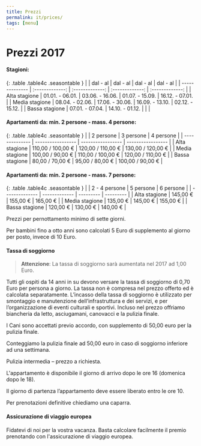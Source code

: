 ```yaml
---
title: Prezzi
permalink: it/prices/
tags: [menu]
---
```


# Prezzi 2017

#### Stagioni:

{: .table .table4c .seasontable }
|                | dal - al        | dal - al        | dal - al        | dal - al        |
| -------------- | :-------------: | :-------------: | :-------------: | :-------------: |
| Alta stagione  | 01.01. - 06.01. | 03.06. - 16.06. | 01.07. - 15.09. | 16.12. - 07.01. |
| Media stagione | 08.04. - 02.06. | 17.06. - 30.06. | 16.09. - 13.10. | 02.12. - 15.12. |
| Bassa stagione | 07.01. - 07.04. | 14.10. - 01.12. |                 |                 |

#### Apartamenti da: min. 2 persone - mass. 4 persone:

{: .table .table4c .seasontable }
|                | 2 persone         | 3 persone         | 4 persone         |
| -------------- | ----------------- | ----------------- | ----------------- |
| Alta stagione  | 110,00 / 100,00 € | 120,00 / 110,00 € | 130,00 / 120,00 € |
| Media stagione | 100,00 / 90,00 €  | 110,00 / 100,00 € | 120,00 / 110,00 € |
| Bassa stagione | 80,00 / 70,00 €   | 95,00 / 80,00 €   | 100,00 / 90,00 €  |

#### Apartamenti da: min. 2 persone - mass. 7 persone:

{: .table .table4c .seasontable }
|                | 2 - 4 persone | 5 persone | 6 persone |
| -------------- | ------------- | --------- | --------- |
| Alta stagione  | 145,00 €      | 155,00 €  | 165,00 €  |
| Media stagione | 135,00 €      | 145,00 €  | 155,00 €  |
| Bassa stagione | 120,00 €      | 130,00 €  | 140,00 €  |

Prezzi per pernottamento minimo di sette giorni.

Per bambini fino a otto anni sono calcolati 5 Euro di supplemento al giorno per posto, invece di 10 Euro.

#### Tassa di soggiorno

> **Attenzione**: La tassa di soggiorno sarà aumentata nel 2017 ad 1,00 Euro.

Tutti gli ospiti da 14 anni in su devono versare la tassa di soggiorno di 0,70 Euro per persona a giorno. La tassa non è compresa nel prezzo offerto ed è calcolata separatamente. L’incasso della tassa di soggiorno è utilizzato per smontaggio e manutenzione dell’infrastruttura e dei servizi, e per l’organizzazione di eventi culturali e sportivi. Incluso nel prezzo offriamo biancheria da letto, asciugamani, canovacci e la pulizia finale.

I Cani sono accettati previo accordo, con supplemento di 50,00 euro per la pulizia finale.

Conteggiamo la pulizia finale ad 50,00 euro in caso di soggiorno inferiore ad una settimana.

Pulizia intermedia – prezzo a richiesta.

L'appartamento è disponibile il giorno di arrivo dopo le ore 16 (domenica dopo le 18).

Il giorno di partenza l’appartamento deve essere liberato entro le ore 10.

Per prenotazioni definitive chiediamo una caparra.

#### Assicurazione di viaggio europea

Fidatevi di noi per la vostra vacanza. Basta calcolare facilmente il premio prenotando con  l'assicurazione di viaggio europea.
